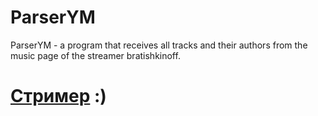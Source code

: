 # ParserYM
ParserYM - a program that receives all tracks and their authors from the music page of the streamer bratishkinoff.
# [Стример](https://www.twitch.tv/bratishkinoff) :)
